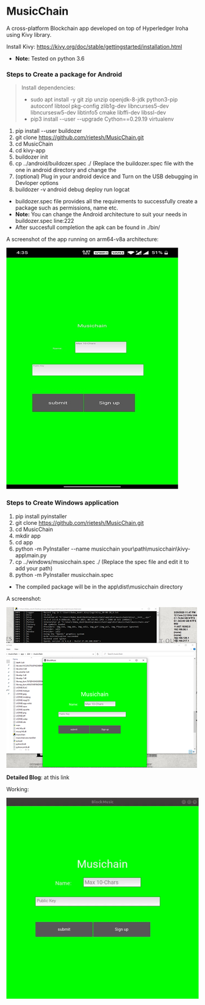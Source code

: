 # MusicChain

A cross-platform Blockchain app developed on top of Hyperledger Iroha using Kivy library.    

Install Kivy: https://kivy.org/doc/stable/gettingstarted/installation.html
* **Note:** Tested on python 3.6

### Steps to Create a package for Android
> Install dependencies:
> * sudo apt install -y git zip unzip openjdk-8-jdk python3-pip autoconf libtool pkg-config zlib1g-dev libncurses5-dev libncursesw5-dev libtinfo5 cmake libffi-dev libssl-dev
> * pip3 install --user --upgrade Cython==0.29.19 virtualenv 

1. pip install --user buildozer
2. git clone https://github.com/rietesh/MusicChain.git
3. cd MusicChain
4. cd kivy-app
5. buildozer init
6. cp ../android/buildozer.spec ./  (Replace the buildozer.spec file with the one in android directory and change the 
5. (optional) Plug in your android device and Turn on the USB debugging in Devloper options
6. buildozer -v android debug deploy run logcat

* buildozer.spec file provides all the requirements to successfully create a package such as permissions, name etc. 
* **Note:** You can change the Android architecture to suit your needs in buildozer.spec line:222
* After succesfull completion the apk can be found in ./bin/

A screenshot of the app running on arm64-v8a architecture:

![Image screenshot](/images/Screenshot_A.jpg)

### Steps to Create Windows application

1. pip install pyinstaller
2. git clone https://github.com/rietesh/MusicChain.git
3. cd MusicChain
4. mkdir app 
5. cd app 
6. python -m PyInstaller --name musicchain your\path\musicchain\kivy-app\main.py
7. cp ../windows/musicchain.spec ./ (Replace the spec file and edit it to add your path)
8. python -m PyInstaller musicchain.spec

* The compiled package will be in the app\dist\musicchain directory

A screenshot:

![Image windows](/images/Screenshot_W.PNG)

**Detailed Blog**: at this link

Working:

![image gif](/images/MusicChain.gif)

